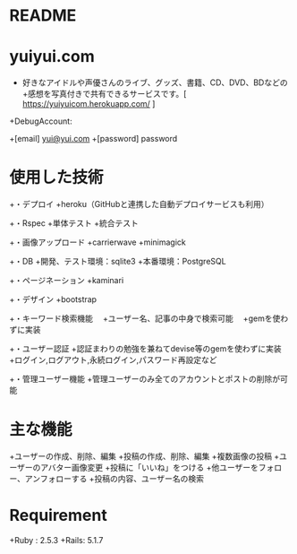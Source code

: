 # README

# yuiyui.com

  + 好きなアイドルや声優さんのライブ、グッズ、書籍、CD、DVD、BDなどの
  +感想を写真付きで共有できるサービスです。[ https://yuiyuicom.herokuapp.com/ ]

  +DebugAccount:

  +[email] yui@yui.com
  +[password] password

# 使用した技術
  
  +・デプロイ
      +heroku（GitHubと連携した自動デプロイサービスも利用）
  
  +・Rspec
      +単体テスト
      +統合テスト
  
  +・画像アップロード
      +carrierwave
      +minimagick
  
  +・DB
      +開発、テスト環境：sqlite3
      +本番環境：PostgreSQL
  
  +・ページネーション
      +kaminari
  
  +・デザイン
      +bootstrap
    
  +・キーワード検索機能
    　+ユーザー名、記事の中身で検索可能
    　+gemを使わずに実装
  
  +・ユーザー認証
      +認証まわりの勉強を兼ねてdevise等のgemを使わずに実装
      +ログイン,ログアウト,永続ログイン,パスワード再設定など
      
  +・管理ユーザー機能
      +管理ユーザーのみ全てのアカウントとポストの削除が可能
      
# 主な機能
  
  +ユーザーの作成、削除、編集
  +投稿の作成、削除、編集
  +複数画像の投稿
  +ユーザーのアバター画像変更
  +投稿に「いいね」をつける
  +他ユーザーをフォロー、アンフォローする
  +投稿の内容、ユーザー名の検索 
  

# Requirement
   +Ruby : 2.5.3
   +Rails: 5.1.7
